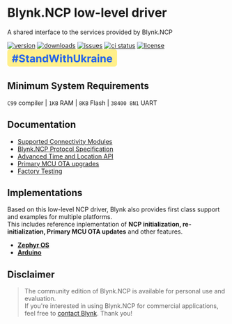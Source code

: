 # Blynk.NCP low-level driver
A shared interface to the services provided by Blynk.NCP

[![version](https://img.shields.io/github/release/Blynk-Technologies/Blynk-NCP-Driver.svg)](https://github.com/Blynk-Technologies/Blynk-NCP-Driver/releases/latest)
[![downloads](https://img.shields.io/github/downloads/Blynk-Technologies/Blynk-NCP-Driver/total)](https://github.com/Blynk-Technologies/Blynk-NCP-Driver/releases/latest)
[![issues](https://img.shields.io/github/issues/Blynk-Technologies/Blynk-NCP-Example-Arduino.svg)](https://github.com/Blynk-Technologies/Blynk-NCP-Example-Arduino/issues)
[![ci status](https://img.shields.io/github/actions/workflow/status/Blynk-Technologies/BlynkNcpDriver/build.yml?branch=main&logo=github&label=tests)](https://github.com/Blynk-Technologies/BlynkNcpDriver/actions)
[![license](https://img.shields.io/github/license/Blynk-Technologies/Blynk-NCP-Driver)](LICENSE)
[![Stand With Ukraine](https://raw.githubusercontent.com/vshymanskyy/StandWithUkraine/main/badges/StandWithUkraine.svg)](https://stand-with-ukraine.pp.ua)

## Minimum System Requirements

`C99` compiler | `1KB` RAM | `8KB` Flash | `38400 8N1` UART

## Documentation

- [Supported Connectivity Modules](https://docs.blynk.io/en/getting-started/supported-boards#connectivity-modules-supported-by-blynk.ncp)
- [Blynk.NCP Protocol Specification](docs/NCP%20Protocol%20Specification.md)
- [Advanced Time and Location API](docs/Time%20and%20Location.md)
- [Primary MCU OTA upgrades](docs/Firmware%20Upgrade.md)
- [Factory Testing](docs/Factory%20Testing.md)

## Implementations

Based on this low-level NCP driver, Blynk also provides first class support and examples for multiple platforms.  
This includes reference inplementation of **NCP initialization, re-initialization, Primary MCU OTA updates** and other features.

- [**Zephyr OS**](https://github.com/Blynk-Technologies/Blynk-NCP-Example-Zephyr)
- [**Arduino**](https://github.com/Blynk-Technologies/Blynk-NCP-Example-Arduino)

## Disclaimer

> The community edition of Blynk.NCP is available for personal use and evaluation.  
> If you're interested in using Blynk.NCP for commercial applications, feel free to [contact Blynk][blynk_sales]. Thank you!

[blynk_sales]: https://blynk.io/en/contact-us-business
